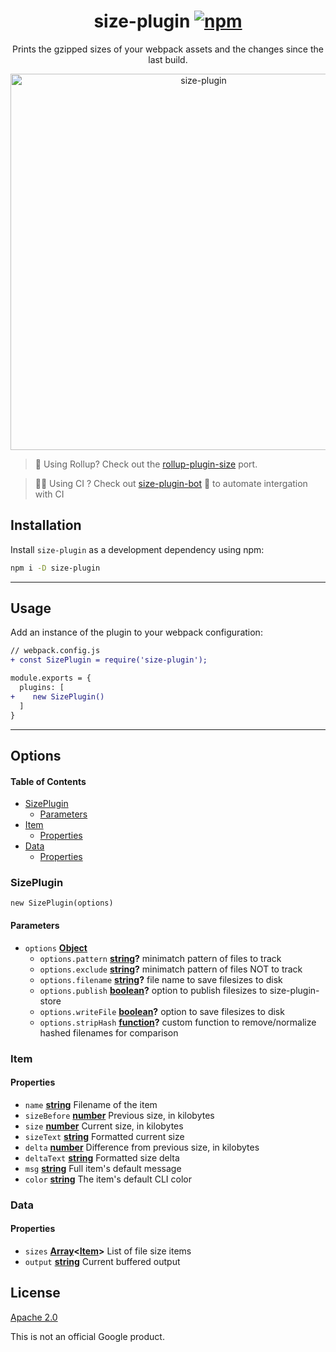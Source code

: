 <p align="center">
  <h1 align="center">
    size-plugin
    <a href="https://www.npmjs.org/package/size-plugin"><img src="https://img.shields.io/npm/v/size-plugin.svg?style=flat" alt="npm"></a>
  </h1>
</p>

<p align="center">
  Prints the gzipped sizes of your webpack assets and the changes since the last build.
</p>

<p align="center">
  <img src="https://i.imgur.com/3bWBrJm.png" width="602" alt="size-plugin">
</p>

> 🙋 Using Rollup? Check out the [rollup-plugin-size](https://github.com/luwes/rollup-plugin-size) port.

> 🙋‍♂ Using CI ? Check out [size-plugin-bot](https://github.com/kuldeepkeshwar/size-plugin-bot) 🤖 to automate intergation with CI

## Installation

Install `size-plugin` as a development dependency using npm:

```sh
npm i -D size-plugin
```

* * *

## Usage

Add an instance of the plugin to your webpack configuration:

```diff
// webpack.config.js
+ const SizePlugin = require('size-plugin');

module.exports = {
  plugins: [
+    new SizePlugin()
  ]
}
```

* * *

## Options

<!-- Generated by documentation.js. Update this documentation by updating the source code. -->

#### Table of Contents

-   [SizePlugin](#sizeplugin)
    -   [Parameters](#parameters)
-   [Item](#item)
    -   [Properties](#properties)
-   [Data](#data)
    -   [Properties](#properties-1)

### SizePlugin

`new SizePlugin(options)`

#### Parameters

-   `options` **[Object](https://developer.mozilla.org/docs/Web/JavaScript/Reference/Global_Objects/Object)** 
    -   `options.pattern` **[string](https://developer.mozilla.org/docs/Web/JavaScript/Reference/Global_Objects/String)?** minimatch pattern of files to track
    -   `options.exclude` **[string](https://developer.mozilla.org/docs/Web/JavaScript/Reference/Global_Objects/String)?** minimatch pattern of files NOT to track
    -   `options.filename` **[string](https://developer.mozilla.org/docs/Web/JavaScript/Reference/Global_Objects/String)?** file name to save filesizes to disk
    -   `options.publish` **[boolean](https://developer.mozilla.org/docs/Web/JavaScript/Reference/Global_Objects/Boolean)?** option to publish filesizes to size-plugin-store
    -   `options.writeFile` **[boolean](https://developer.mozilla.org/docs/Web/JavaScript/Reference/Global_Objects/Boolean)?** option to save filesizes to disk
    -   `options.stripHash` **[function](https://developer.mozilla.org/docs/Web/JavaScript/Reference/Statements/function)?** custom function to remove/normalize hashed filenames for comparison

### Item

#### Properties

-   `name` **[string](https://developer.mozilla.org/docs/Web/JavaScript/Reference/Global_Objects/String)** Filename of the item
-   `sizeBefore` **[number](https://developer.mozilla.org/docs/Web/JavaScript/Reference/Global_Objects/Number)** Previous size, in kilobytes
-   `size` **[number](https://developer.mozilla.org/docs/Web/JavaScript/Reference/Global_Objects/Number)** Current size, in kilobytes
-   `sizeText` **[string](https://developer.mozilla.org/docs/Web/JavaScript/Reference/Global_Objects/String)** Formatted current size
-   `delta` **[number](https://developer.mozilla.org/docs/Web/JavaScript/Reference/Global_Objects/Number)** Difference from previous size, in kilobytes
-   `deltaText` **[string](https://developer.mozilla.org/docs/Web/JavaScript/Reference/Global_Objects/String)** Formatted size delta
-   `msg` **[string](https://developer.mozilla.org/docs/Web/JavaScript/Reference/Global_Objects/String)** Full item's default message
-   `color` **[string](https://developer.mozilla.org/docs/Web/JavaScript/Reference/Global_Objects/String)** The item's default CLI color

### Data

#### Properties

-   `sizes` **[Array](https://developer.mozilla.org/docs/Web/JavaScript/Reference/Global_Objects/Array)&lt;[Item](#item)>** List of file size items
-   `output` **[string](https://developer.mozilla.org/docs/Web/JavaScript/Reference/Global_Objects/String)** Current buffered output

## License

[Apache 2.0](LICENSE)

This is not an official Google product.
